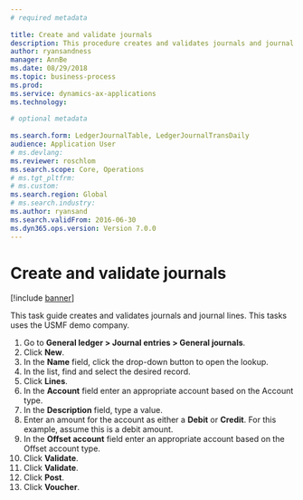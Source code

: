 ```yaml
--- 
# required metadata 
 
title: Create and validate journals
description: This procedure creates and validates journals and journal lines. 
author: ryansandness
manager: AnnBe 
ms.date: 08/29/2018
ms.topic: business-process 
ms.prod:  
ms.service: dynamics-ax-applications 
ms.technology:  
 
# optional metadata 
 
ms.search.form: LedgerJournalTable, LedgerJournalTransDaily   
audience: Application User 
# ms.devlang:  
ms.reviewer: roschlom
ms.search.scope: Core, Operations 
# ms.tgt_pltfrm:  
# ms.custom:  
ms.search.region: Global
# ms.search.industry: 
ms.author: ryansand
ms.search.validFrom: 2016-06-30 
ms.dyn365.ops.version: Version 7.0.0 
---
```

# Create and validate journals

[!include [banner](../../includes/banner.md)]

This task guide creates and validates journals and journal lines. This tasks uses the USMF demo company.  

1. Go to **General ledger > Journal entries > General journals**.
2. Click **New**.
3. In the **Name** field, click the drop-down button to open the lookup.
4. In the list, find and select the desired record.
5. Click **Lines**.
6. In the **Account** field enter an appropriate account based on the Account type.
7. In the **Description** field, type a value.
8. Enter an amount for the account as either a **Debit** or **Credit**. For this example, assume this is a debit amount.
9. In the **Offset account** field enter an appropriate account based on the Offset account type.
10. Click **Validate**.
11. Click **Validate**.
12. Click **Post**.
13. Click **Voucher**.

